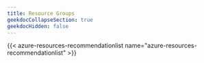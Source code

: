 ```yaml
---
title: Resource Groups
geekdocCollapseSection: true
geekdocHidden: false
---
```


{{< azure-resources-recommendationlist name="azure-resources-recommendationlist" >}}


